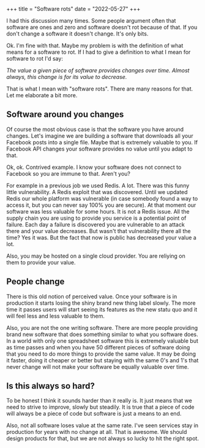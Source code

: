 +++
title = "Software rots"
date = "2022-05-27"
+++

I had this discussion many times. Some people argument often that software are ones and zero and software doesn't rot because of that. If you don't change a software it doesn't change. It's only bits.

Ok. I'm fine with that. Maybe my problem is with the definition of what means for a software to rot. If I had to give a definition to what I mean for software to rot I'd say:

_The value a given piece of software provides changes over time. Almost always, this change is for its value to decrease._

That is what I mean with "software rots". There are many reasons for that. Let me elaborate a bit more.

## Software around you changes

Of course the most obvious case is that the software you have around changes. Let's imagine we are building a software that downloads all your Facebook posts into a single file. Maybe that is extremely valuable to you. If Facebook API changes your software provides no value until you adapt to that.

Ok, ok. Contrived example. I know your software does not connect to Facebook so you are immune to that. Aren't you?

For example in a previous job we used Redis. A lot. There was this funny little vulnerability. A Redis exploit that was discovered. Until we updated Redis our whole platform was vulnerable (in case somebody found a way to access it, but you can never say 100% you are secure). At that moment our software was less valuable for some hours. It is not a Redis issue. All the supply chain you are using to provide you service is a potential point of failure. Each day a failure is discovered you are vulnerable to an attack there and your value decreases. But wasn't that vulnerability there all the time? Yes it was. But the fact that now is public has decreased your value a lot.

Also, you may be hosted on a single cloud provider. You are reliying on them to provide your value.

## People change

There is this old notion of perceived value. Once your software is in production it starts losing the shiny brand new thing label slowly. The more time it passes users will start seeing its features as the new statu quo and it will feel less and less valuable to them.

Also, you are not the one writing software. There are more people providing brand new software that does something similar to what you software does. In a world with only one spreadsheet software this is extremely valuable but as time passes and when you have 50 different pieces of software doing that you need to do more things to provide the same value. It may be doing it faster, doing it cheaper or better but staying with the same 0's and 1's that never change will not make your software be equally valuable over time.

## Is this always so hard?

To be honest I think it sounds harder than it really is. It just means that we need to strive to improve, slowly but steadily. It is true that a piece of code will always be a piece of code but software is just a means to an end.

Also, not all software loses value at the same rate. I've seen services stay in production for years with no change at all. That is awesome. We should design products for that, but we are not always so lucky to hit the right spot.
